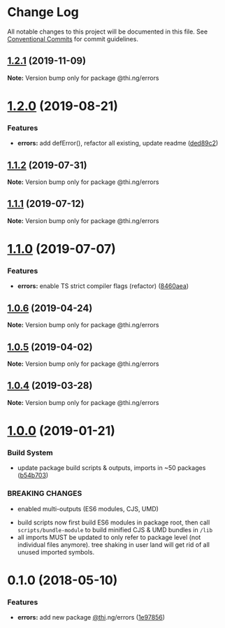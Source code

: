 # Change Log

All notable changes to this project will be documented in this file.
See [Conventional Commits](https://conventionalcommits.org) for commit guidelines.

## [1.2.1](https://github.com/thi-ng/umbrella/compare/@thi.ng/errors@1.2.0...@thi.ng/errors@1.2.1) (2019-11-09)

**Note:** Version bump only for package @thi.ng/errors





# [1.2.0](https://github.com/thi-ng/umbrella/compare/@thi.ng/errors@1.1.2...@thi.ng/errors@1.2.0) (2019-08-21)


### Features

* **errors:** add defError(), refactor all existing, update readme ([ded89c2](https://github.com/thi-ng/umbrella/commit/ded89c2))





## [1.1.2](https://github.com/thi-ng/umbrella/compare/@thi.ng/errors@1.1.1...@thi.ng/errors@1.1.2) (2019-07-31)

**Note:** Version bump only for package @thi.ng/errors





## [1.1.1](https://github.com/thi-ng/umbrella/compare/@thi.ng/errors@1.1.0...@thi.ng/errors@1.1.1) (2019-07-12)

**Note:** Version bump only for package @thi.ng/errors





# [1.1.0](https://github.com/thi-ng/umbrella/compare/@thi.ng/errors@1.0.6...@thi.ng/errors@1.1.0) (2019-07-07)


### Features

* **errors:** enable TS strict compiler flags (refactor) ([8460aea](https://github.com/thi-ng/umbrella/commit/8460aea))





## [1.0.6](https://github.com/thi-ng/umbrella/compare/@thi.ng/errors@1.0.5...@thi.ng/errors@1.0.6) (2019-04-24)

**Note:** Version bump only for package @thi.ng/errors





## [1.0.5](https://github.com/thi-ng/umbrella/compare/@thi.ng/errors@1.0.4...@thi.ng/errors@1.0.5) (2019-04-02)

**Note:** Version bump only for package @thi.ng/errors





## [1.0.4](https://github.com/thi-ng/umbrella/compare/@thi.ng/errors@1.0.3...@thi.ng/errors@1.0.4) (2019-03-28)

**Note:** Version bump only for package @thi.ng/errors







# [1.0.0](https://github.com/thi-ng/umbrella/compare/@thi.ng/errors@0.1.12...@thi.ng/errors@1.0.0) (2019-01-21)


### Build System

* update package build scripts & outputs, imports in ~50 packages ([b54b703](https://github.com/thi-ng/umbrella/commit/b54b703))


### BREAKING CHANGES

* enabled multi-outputs (ES6 modules, CJS, UMD)

- build scripts now first build ES6 modules in package root, then call
  `scripts/bundle-module` to build minified CJS & UMD bundles in `/lib`
- all imports MUST be updated to only refer to package level
  (not individual files anymore). tree shaking in user land will get rid of
  all unused imported symbols.


<a name="0.1.0"></a>
# 0.1.0 (2018-05-10)


### Features

* **errors:** add new package [@thi](https://github.com/thi).ng/errors ([1e97856](https://github.com/thi-ng/umbrella/commit/1e97856))

